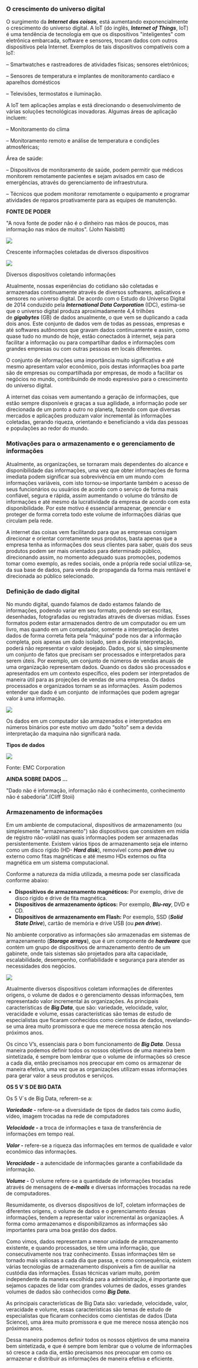 ### O crescimento do universo digital

O surgimento da _**Internet das coisas**_, está aumentando exponencialmente o crescimento do universo digital. A IoT (do inglês, _**Internet of Things**_, IoT) é uma tendência de tecnologia em que os dispositivos "inteligentes" com eletrônica embarcada, software e sensores, trocam dados com outros dispositivos pela Internet. Exemplos de tais dispositivos compatíveis com a IoT:

– Smartwatches e rastreadores de atividades físicas; sensores eletrônicos;

– Sensores de temperatura e implantes de monitoramento cardíaco e aparelhos domésticos

– Televisões, termostatos e iluminação.

A IoT tem aplicações amplas e está direcionando o desenvolvimento de várias soluções tecnológicas inovadoras. Algumas áreas de aplicação incluem:

– Monitoramento do clima

– Monitoramento remoto e análise de temperatura e condições atmosféricas;

Área de saúde:

– Dispositivos de monitoramento de saúde, podem permitir que médicos monitorem remotamente pacientes e sejam avisados em caso de emergências, através do gerenciamento de infraestrutura.

– Técnicos que podem monitorar remotamente o equipamento e programar atividades de reparos proativamente para as equipes de manutenção.

**FONTE DE PODER**

"A nova fonte de poder não é o dinheiro nas mãos de poucos, mas informação nas mãos de muitos". (John Naisbitt)

[![](https://img.uninove.br/static/0/0/0/0/0/0/1/8/7/6/6/1876682/37655.jpg)](https://img.uninove.br/static/0/0/0/0/0/0/1/8/7/6/6/1876682/37655.jpg)

Crescente informações coletadas de diversos dispositivos

[![](https://img.uninove.br/static/0/0/0/0/0/0/0/3/1/5/1/315177/20495.png)](https://img.uninove.br/static/0/0/0/0/0/0/0/3/1/5/1/315177/20495.png)

Diversos dispositivos coletando informações

Atualmente, nossas experiências do cotidiano são coletadas e armazenadas continuamente através de diversos softwares, aplicativos e sensores no universo digital. De acordo com o Estudo do Universo Digital de 2014 conduzido pela _**International Data Corporation**_ (IDC), estima-se que o universo digital produza aproximadamente 4,4 trilhões de _**gigabytes**_ (GB) de dados anualmente, o que vem se duplicando a cada dois anos. Este conjunto de dados vem de todas as pessoas, empresas e até softwares autônomos que gravam dados continuamente e assim, como quase tudo no mundo de hoje, estão conectados à internet, seja para facilitar a informação ou para compartilhar dados e informações com grandes empresas ou com outras pessoas em locais diferentes.

O conjunto de informações uma importância muito significativa e até mesmo apresentam valor econômico, pois destas informações boa parte são de empresas ou compartilhada por empresas, de modo a facilitar os negócios no mundo, contribuindo de modo expressivo para o crescimento do universo digital.

A internet das coisas vem aumentando a geração de informações, que estão sempre disponíveis e graças a sua agilidade, a informação pode ser direcionada de um ponto a outro no planeta, fazendo com que diversas mercados e aplicações produzam valor incremental às informações coletadas, gerando riqueza, orientando e beneficiando a vida das pessoas e populações ao redor do mundo.

### Motivações para o armazenamento e o gerenciamento de informações

Atualmente, as organizações, se tornaram mais dependentes do alcance e disponibilidade das informações, uma vez que obter informações de forma imediata podem significar sua sobrevivência em um mundo com informações variáveis, com isto tornou-se importante também o acesso de seus funcionários ou usuários de acordo com o serviço de forma mais confiável, segura e rápida, assim aumentando o volume do trânsito de informações e até mesmo da lucratividade da empresa de acordo com esta disponibilidade. Por este motivo é essencial armazenar, gerenciar e proteger de forma correta todo este volume de informações diárias que circulam pela rede.

A internet das coisas vem facilitando para que as empresas consigam direcionar e orientar corretamente seus produtos, basta apenas que a empresa tenha as informações dos seus clientes para saber, quais dos seus produtos podem ser mais orientados para determinado público, direcionando assim, no momento adequado suas promoções, podemos tomar como exemplo, as redes sociais, onde a própria rede social utiliza-se, da sua base de dados, para venda de propaganda da forma mais rentável e direcionada ao público selecionado.

### Definição de dado digital

No mundo digital, quando falamos de dado estamos falando de informações, podendo variar em seu formato, podendo ser escritas, desenhadas, fotografadas ou registradas através de diversas mídias. Esses formatos podem estar armazenados dentro de um computador ou em um livro, mas quando em um computador, somente a interpretação destes dados de forma correta feita pela “máquina” pode nos dar a informação completa, pois apenas um dado isolado, sem a devida interpretação, poderá não representar o valor desejado. Dados, por si, são simplesmente um conjunto de fatos que precisam ser processados e interpretados para serem úteis. Por exemplo, um conjunto de números de vendas anuais de uma organização representam dados. Quando os dados são processados e apresentados em um contexto específico, eles podem ser interpretados de maneira útil para as projeções de vendas de uma empresa. Os dados processados e organizados tornam se as informações.  Assim podemos entender que dado é um conjunto  de informações que podem agregar valor à uma informação.

[![](https://img.uninove.br/static/0/0/0/0/0/0/2/9/7/2/1/2972110/42564.png)](https://img.uninove.br/static/0/0/0/0/0/0/2/9/7/2/1/2972110/42564.png)

Os dados em um computador são armazenados e interpretados em números binários por este motivo um dado “solto” sem a devida interpretação da maquina não significará nada.

**Tipos de dados**

[![](https://img.uninove.br/static/0/0/0/0/0/0/2/7/4/9/5/2749540/41562.png)](https://img.uninove.br/static/0/0/0/0/0/0/2/7/4/9/5/2749540/41562.png)

Fonte: EMC Corporation

**AINDA SOBRE DADOS ...**

"Dado não é informação, informação não é conhecimento, conhecimento não é sabedoria".(Cliff Stoii)

### Armazenamento de informações

Em um ambiente de computacional, dispositivos de armazenamento (ou simplesmente "armazenamento") são dispositivos que consistem em mídia de registro não-volátil nas quais informações podem ser armazenadas persistentemente. Existem vários tipos de armazenamento seja ele interno como um disco rígido (HD- _**Hard disk**_), removível como _**pen drive**_ ou externo como fitas magnéticas e até mesmo HDs externos ou fita magnética em um sistema computacional.

Conforme a natureza da mídia utilizada, a mesma pode ser classificada conforme abaixo:

- **Dispositivos de armazenamento magnéticos:** Por exemplo, drive de disco rígido e drive de fita magnética.
- **Dispositivos de armazenamento ópticos:** Por exemplo, _**Blu-ray**_, DVD e CD.
- **Dispositivos de armazenamento em Flash:** Por exemplo, SSD (_**Solid State Drive**_), cartão de memória e drive USB (ou _**pen drive**_).

No ambiente corporativo as informações são armazenadas em sistemas de armazenamento (_**Storage arrays**_), que é um componente de _**hardware**_ que contém um grupo de dispositivos de armazenamento dentro de um gabinete, onde tais sistemas são projetados para alta capacidade, escalabilidade, desempenho, confiabilidade e segurança para atender as necessidades dos negócios.

[![](https://img.uninove.br/static/0/0/0/0/0/0/2/7/4/5/6/2745682/40877.png)](https://img.uninove.br/static/0/0/0/0/0/0/2/7/4/5/6/2745682/40877.png)

Atualmente diversos dispositivos coletam informações de diferentes origens, o volume de dados e o gerenciamento dessas informações, tem representado valor incremental às organizações. As principais características de _**Big Data**_, que são: variedade, velocidade, valor, veracidade e volume, essas características são temas de estudo de especialistas que ficaram conhecidos como cientistas de dados, revelando-se uma área muito promissora e que me merece nossa atenção nos próximos anos.

Os cinco V’s, essenciais para o bom funcionamento de _**Big Data**_. Dessa maneira podemos definir todos os nossos objetivos de uma maneira bem sintetizada, é sempre bom lembrar que o volume de informações só cresce a cada dia, então precisamos nos preocupar em como os armazenar de maneira efetiva, uma vez que as organizações utilizam essas informações para gerar valor a seus produtos e serviços.

**OS 5 V´S DE BIG DATA**

Os 5 V´s de Big Data, referem-se a:

_**Variedade -**_ refere-se a diversidade de tipos de dados tais como áudio, vídeo, imagem trocadas na rede de computadores

_**Velocidade -**_ a troca de informações e taxa de transferência de informações em tempo real.

_**Valor -**_ refere-se a riqueza das informações em termos de qualidade e valor econômico das informações.

_**Veracidade -**_ a autencidade de informações garante a confiabilidade da informação.

_**Volume -**_ O volume refere-se a quantidade de informações trocadas através de mensagens de _**e-mails**_ e diversas informações trocadas na rede de computadores.

Resumidamente, os diversos dispositivos de IoT, coletam informações de diferentes origens, o volume de dados e o gerenciamento dessas informações, tendem a representar valor incremental às organizações. A forma como armazenamos e disponibilizamos as informações são importantes para uma boa gestão dos dados.

Como vimos, dados representam a menor unidade de armazenamento existente, e quando processados, se têm uma informação, que consecutivamente nos traz conhecimento. Essas informações têm se tornado mais valiosas a cada dia que passa, e como consequência, existem várias tecnologias de armazenamento disponíveis a fim de auxiliar na custódia das informações. Essas técnicas variam muito, porém independente da maneira escolhida para a administração, é importante que sejamos capazes de lidar com grandes volumes de dados, esses grandes volumes de dados são conhecidos como _**Big Data.**_

As principais características de Big Data são: variedade, velocidade, valor, veracidade e volume, essas características são temas de estudo de especialistas que ficaram conhecidos como cientistas de dados (Data Science), uma área muito promissora e que me merece nossa atenção nos próximos anos.

Dessa maneira podemos definir todos os nossos objetivos de uma maneira bem sintetizada, e que é sempre bom lembrar que o volume de informações só cresce a cada dia, então precisamos nos preocupar em como os armazenar e distribuir as informações de maneira efetiva e eficiente.